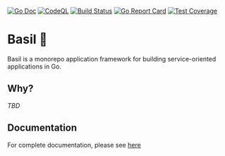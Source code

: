 [![Go Doc][godoc-image]][godoc-url]
[![CodeQL][codeql-image]][codeql-url]
[![Build Status][workflow-image]][workflow-url]
[![Go Report Card][goreport-image]][goreport-url]
[![Test Coverage][codecov-image]][codecov-url]

# Basil 🌿

Basil is a monorepo application framework for building service-oriented applications in Go.

## Why?

_TBD_

## Documentation

For complete documentation, please see [here](./docs/index.md)


[godoc-url]: https://pkg.go.dev/github.com/gardenbed/basil
[godoc-image]: https://pkg.go.dev/badge/github.com/gardenbed/basil
[codeql-url]: https://github.com/gardenbed/basil/actions/workflows/github-code-scanning/codeql
[codeql-image]: https://github.com/gardenbed/basil/workflows/CodeQL/badge.svg
[workflow-url]: https://github.com/gardenbed/basil/actions
[workflow-image]: https://github.com/gardenbed/basil/workflows/Go/badge.svg
[goreport-url]: https://goreportcard.com/report/github.com/gardenbed/basil
[goreport-image]: https://goreportcard.com/badge/github.com/gardenbed/basil
[codecov-url]: https://codecov.io/gh/gardenbed/basil
[codecov-image]: https://codecov.io/gh/gardenbed/basil/branch/main/graph/badge.svg
